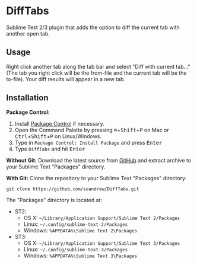 # DiffTabs

Sublime Test 2/3 plugin that adds the option to diff the current tab with another open tab.

## Usage

Right click another tab along the tab bar and select "Diff with current tab…" (The tab you right click will be the from-file and the current tab will be the to-file).
Your diff results will appear in a new tab.

## Installation

**Package Control:** 

1. Install [Package Control](https://packagecontrol.io/installation) if necessary.
2. Open the Command Palette by pressing <kbd>&#8984;</kbd>+<kbd>Shift</kbd>+<kbd>P</kbd> on Mac or <kbd>Ctrl</kbd>+<kbd>Shift</kbd>+<kbd>P</kbd> on Linux/Windows.
3. Type in `Package Control: Install Package` and press <kbd>Enter</kbd>
4. Type `DiffTabs` and hit <kbd>Enter</kbd>

**Without Git:** Download the latest source from [GitHub](https://github.com/soandrew/DiffTabs) and extract archive to your Sublime Text "Packages" directory.

**With Git:** Clone the repository to your Sublime Text "Packages" directory:

`git clone https://github.com/soandrew/DiffTabs.git`

The "Packages" directory is located at:

- ST2: 
    - OS X: `~/Library/Application Support/Sublime Text 2/Packages`
    - Linux: `~/.config/sublime-text-2/Packages`
    - Windows: `%APPDATA%\Sublime Text 2\Packages`
- ST3:
    - OS X: `~/Library/Application Support/Sublime Text 3/Packages`
    - Linux: `~/.config/sublime-text-3/Packages`
    - Windows: `%APPDATA%\Sublime Text 3\Packages`
